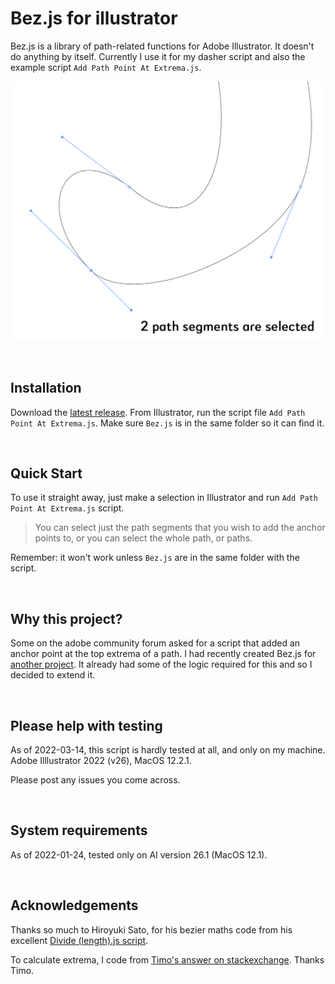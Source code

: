 # Bez.js for illustrator
Bez.js is a library of path-related functions for Adobe Illustrator. It doesn't do anything by itself. Currently I use it for my dasher script and also the example script `Add Path Point At Extrema.js`.

![Add Path Point At Extrema.js demo animation](add-path-point-at-extrema-anim.gif)

<br>


## Installation

Download the [latest release](https://github.com/mark1bean/dasher-for-illustrator/releases/latest/download/add-path-point-at-extrema.zip). From Illustrator, run the script file `Add Path Point At Extrema.js`. Make sure `Bez.js` is in the same folder so it can find it.

<br>

## Quick Start

To use it straight away, just make a selection in Illustrator and run `Add Path Point At Extrema.js` script.

>You can select just the path segments that you wish to add the anchor points to, or you can select the whole path, or paths.

Remember: it won't work unless `Bez.js` are in the same folder with the script.

<br>

## Why this project?
Some on the adobe community forum asked for a script that added an anchor point at the top extrema of a path. I had recently created Bez.js for [another project](https://github.com/mark1bean/dasher-for-illustrator). It already had some of the logic required for this and so I decided to extend it.

<br>

## Please help with testing

As of 2022-03-14, this script is hardly tested at all, and only on my machine. Adobe Illlustrator 2022 (v26), MacOS 12.2.1.

Please post any issues you come across.

<br>

## System requirements

As of 2022-01-24, tested only on AI version 26.1 (MacOS 12.1).

<br>

## Acknowledgements

Thanks so much to Hiroyuki Sato, for his bezier maths code from his excellent [Divide (length).js script](https://github.com/Shanfan/Illustrator-Scripts-Archive/blob/master/jsx/Divide%20(length).jsx).

To calculate extrema, I code from [Timo's answer on stackexchange](https://stackoverflow.com/questions/2587751/an-algorithm-to-find-bounding-box-of-closed-bezier-curves). Thanks Timo.